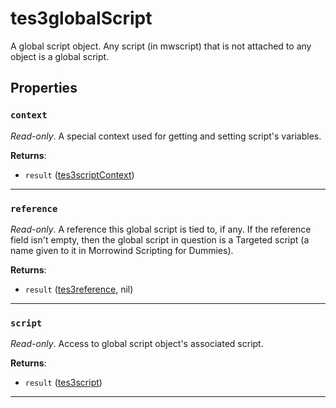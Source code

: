 <!---
	This file is autogenerated. Do not edit this file manually. Your changes will be ignored.
	More information: https://github.com/MWSE/MWSE/tree/master/docs
-->

# tes3globalScript
<div class="search_terms" style="display: none">tes3globalscript, globalscript</div>

A global script object. Any script (in mwscript) that is not attached to any object is a global script.

## Properties

### `context`
<div class="search_terms" style="display: none">context</div>

*Read-only*. A special context used for getting and setting script's variables.

**Returns**:

* `result` ([tes3scriptContext](../../types/tes3scriptContext))

***

### `reference`
<div class="search_terms" style="display: none">reference</div>

*Read-only*. A reference this global script is tied to, if any. If the reference field isn't empty, then the global script in question is a Targeted script (a name given to it in Morrowind Scripting for Dummies).

**Returns**:

* `result` ([tes3reference](../../types/tes3reference), nil)

***

### `script`
<div class="search_terms" style="display: none">script</div>

*Read-only*. Access to global script object's associated script.

**Returns**:

* `result` ([tes3script](../../types/tes3script))

***

